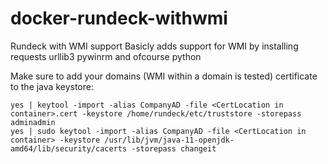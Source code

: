# docker-rundeck-withwmi
Rundeck with WMI support
Basicly adds support for WMI by installing requests urllib3 pywinrm and ofcourse python

Make sure to add your domains (WMI within a domain is tested) certificate to the java keystore:
```
yes | keytool -import -alias CompanyAD -file <CertLocation in container>.cert -keystore /home/rundeck/etc/truststore -storepass adminadmin
yes | sudo keytool -import -alias CompanyAD -file <CertLocation in container> -keystore /usr/lib/jvm/java-11-openjdk-amd64/lib/security/cacerts -storepass changeit
```
 
